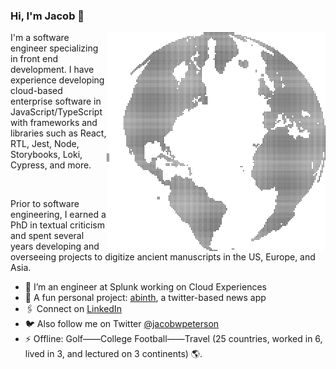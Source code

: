 ### Hi, I'm Jacob 👋
<img align="right" src="https://github.com/JacobWPeterson/JacobWPeterson/blob/main/globe.png" alt="Globe made of dots" width=350px height=350px/>
I'm a software engineer specializing in front end development. I have experience developing cloud-based enterprise software in JavaScript/TypeScript with frameworks and libraries such as React, RTL, Jest, Node, Storybooks, Loki, Cypress, and more.

&nbsp;

Prior to software engineering, I earned a PhD in textual criticism and spent several years developing and overseeing projects to digitize ancient manuscripts in the US, Europe, and Asia.

- 🔭 I’m an engineer at Splunk working on Cloud Experiences
- 🏁 A fun personal project: <a href="https://github.com/JacobWPeterson/abinth">abinth</a>, a twitter-based news app
- 🖇️ Connect on <a href="https://www.linkedin.com/in/jacobwpeterson/">LinkedIn</a>
- 🐦 Also follow me on Twitter <a href="https://twitter.com/jacobwpeterson">@jacobwpeterson</a>
- ⚡ Offline: Golf——College Football——Travel (25 countries, worked in 6, lived in 3, and lectured on 3 continents) 🌎.
